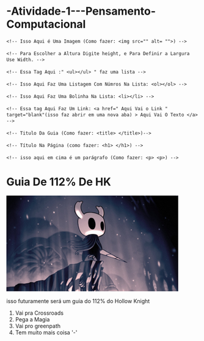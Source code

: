 # -Atividade-1---Pensamento-Computacional
    <!-- Isso Aqui é Uma Imagem (Como fazer: <img src="" alt= "">) -->

    <!-- Para Escolher a Altura Digite height, e Para Definir a Largura Use Width. -->

    <!-- Essa Tag Aqui :" <ul></ul> " faz uma lista -->

    <!-- Isso Aqui Faz Uma Listagem Com Númros Na Lista: <ol></ol> -->

    <!-- Isso Aqui Faz Uma Bolinha Na Lista: <li></li> -->
    
    <!-- Essa tag Aqui Faz Um Link: <a href=" Aqui Vai o Link " target="blank"(isso faz abrir em uma nova aba) > Aqui Vai O Texto </a> -->

    <!-- Titulo Da Guia (Como fazer: <title> </title>)-->
    
    <!-- Título Na Página (como fazer: <h1> </h1>) -->

    <!-- isso aqui em cima é um parágrafo (Como fazer: <p> <p>) -->

<!DOCTYPE html>
<html lang="pt-br">
<head>
    <meta charset="UTF-8">
    <meta http-equiv="X-UA-Compatible" content="IE=edge">
    <meta name="viewport" content="width=device-width, initial-scale=1.0">
    <title>Guia Hollow Knight</title>
</head>
<body>
    <h1>Guia De 112% De HK</h1> 
    <img src="knight.jpeg" alt="kngiht do hollow knight" height="250" width="450">
    <p>isso futuramente será um guia do 112% do Hollow Knight
    </p>
    <ol><li> Vai pra Crossroads
            <li>Pega a Magia
                 <li>Vai pro greenpath</li>
                        <li>Tem muito mais coisa '-'</li>
        </li>
    </li></ol>
</body>
</html>
<!-- eu quero mexer logo com o CSS, ta muito feio esse negócio ;-; -->
